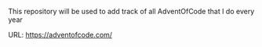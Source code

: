 This repository will be used to add track of all AdventOfCode that I do every year

URL: https://adventofcode.com/
